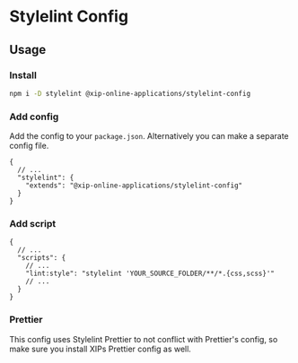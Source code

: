 # Stylelint Config

## Usage

### Install

```sh
npm i -D stylelint @xip-online-applications/stylelint-config
```

### Add config

Add the config to your `package.json`. Alternatively you can make a separate config file.

```jsonc
{
  // ...
  "stylelint": {
    "extends": "@xip-online-applications/stylelint-config"
  }
}
```

### Add script

```jsonc
{
  // ...
  "scripts": {
    // ...
    "lint:style": "stylelint 'YOUR_SOURCE_FOLDER/**/*.{css,scss}'"
    // ...
  }
}
```

### Prettier

This config uses Stylelint Prettier to not conflict with Prettier's config, so make sure you install XIPs Prettier config as well.
